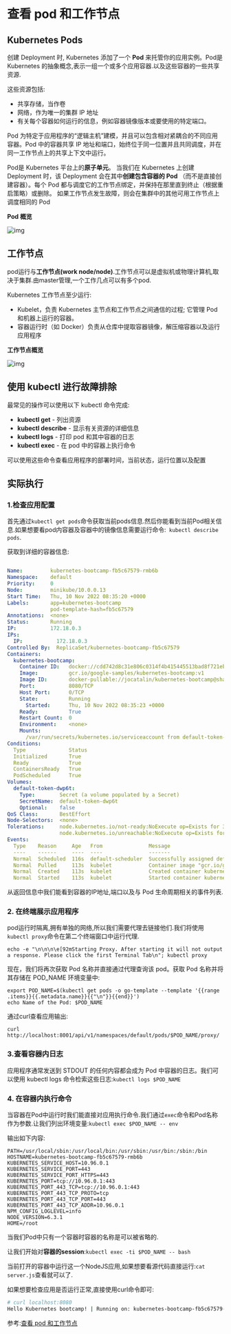 # 查看 pod 和工作节点

## Kubernetes Pods

创建 Deployment 时, Kubernetes 添加了一个 **Pod** 来托管你的应用实例。Pod是Kubernetes 的抽象概念,表示一组一个或多个应用容器.以及这些容器的一些共享资源.

这些资源包括:

- 共享存储，当作卷
- 网络，作为唯一的集群 IP 地址
- 有关每个容器如何运行的信息，例如容器镜像版本或要使用的特定端口。

Pod 为特定于应用程序的“逻辑主机”建模，并且可以包含相对紧耦合的不同应用容器。Pod 中的容器共享 IP 地址和端口，始终位于同一位置并且共同调度，并在同一工作节点上的共享上下文中运行。

Pod是 Kubernetes 平台上的**原子单元**。 当我们在 Kubernetes 上创建 Deployment 时，该 Deployment 会在其中**创建包含容器的 Pod** （而不是直接创建容器）。每个 Pod 都与调度它的工作节点绑定，并保持在那里直到终止（根据重启策略）或删除。 如果工作节点发生故障，则会在集群中的其他可用工作节点上调度相同的 Pod

**Pod 概览**

![img](https://d33wubrfki0l68.cloudfront.net/fe03f68d8ede9815184852ca2a4fd30325e5d15a/98064/docs/tutorials/kubernetes-basics/public/images/module_03_pods.svg)

## 工作节点

pod运行与**工作节点(work node/node)**.工作节点可以是虚拟机或物理计算机,取决于集群.由master管理,一个工作几点可以有多个pod.

 Kubernetes 工作节点至少运行:

- Kubelet，负责 Kubernetes 主节点和工作节点之间通信的过程; 它管理 Pod 和机器上运行的容器。
- 容器运行时（如 Docker）负责从仓库中提取容器镜像，解压缩容器以及运行应用程序

**工作节点概览**

![img](https://d33wubrfki0l68.cloudfront.net/5cb72d407cbe2755e581b6de757e0d81760d5b86/a9df9/docs/tutorials/kubernetes-basics/public/images/module_03_nodes.svg)

## 使用 kubectl 进行故障排除

最常见的操作可以使用以下 kubectl 命令完成:

- **kubectl get** - 列出资源
- **kubectl describe** - 显示有关资源的详细信息
- **kubectl logs** - 打印 pod 和其中容器的日志
- **kubectl exec** - 在 pod 中的容器上执行命令

可以使用这些命令查看应用程序的部署时间，当前状态，运行位置以及配置

## 实际执行

### 1.检查应用配置

首先通过`kubectl get pods`命令获取当前pods信息.然后你能看到当前Pod相关信息.如果想要看pod内容器及容器中的镜像信息需要运行命令:` kubectl describe pods`.

获取到详细的容器信息:

```yml

Name:         kubernetes-bootcamp-fb5c67579-rmb6b
Namespace:    default
Priority:     0
Node:         minikube/10.0.0.13
Start Time:   Thu, 10 Nov 2022 08:35:20 +0000
Labels:       app=kubernetes-bootcamp
              pod-template-hash=fb5c67579
Annotations:  <none>
Status:       Running
IP:           172.18.0.3
IPs:
  IP:           172.18.0.3
Controlled By:  ReplicaSet/kubernetes-bootcamp-fb5c67579
Containers:
  kubernetes-bootcamp:
    Container ID:   docker://cdd742d8c31e806c0314f4b415445513bad8f721ebd7c0a9ba3c97dead68915a
    Image:          gcr.io/google-samples/kubernetes-bootcamp:v1
    Image ID:       docker-pullable://jocatalin/kubernetes-bootcamp@sha256:0d6b8ee63bb57c5f5b6156f446b3bc3b3c143d233037f3a2f00e279c8fcc64af
    Port:           8080/TCP
    Host Port:      0/TCP
    State:          Running
      Started:      Thu, 10 Nov 2022 08:35:23 +0000
    Ready:          True
    Restart Count:  0
    Environment:    <none>
    Mounts:
      /var/run/secrets/kubernetes.io/serviceaccount from default-token-dwp6t (ro)
Conditions:
  Type              Status
  Initialized       True 
  Ready             True 
  ContainersReady   True 
  PodScheduled      True 
Volumes:
  default-token-dwp6t:
    Type:        Secret (a volume populated by a Secret)
    SecretName:  default-token-dwp6t
    Optional:    false
QoS Class:       BestEffort
Node-Selectors:  <none>
Tolerations:     node.kubernetes.io/not-ready:NoExecute op=Exists for 300s
                 node.kubernetes.io/unreachable:NoExecute op=Exists for 300s
Events:
  Type    Reason     Age   From               Message
  ----    ------     ----  ----               -------
  Normal  Scheduled  116s  default-scheduler  Successfully assigned default/kubernetes-bootcamp-fb5c67579-rmb6b to minikube
  Normal  Pulled     113s  kubelet            Container image "gcr.io/google-samples/kubernetes-bootcamp:v1" already present on machine
  Normal  Created    113s  kubelet            Created container kubernetes-bootcamp
  Normal  Started    113s  kubelet            Started container kubernetes-bootcamp
```

从返回信息中我们能看到容器的IP地址,端口以及与 Pod 生命周期相关的事件列表.

### 2. 在终端展示应用程序

pod运行时隔离,拥有单独的网络,所以我们需要代理去链接他们.我们将使用` kubectl proxy `命令在第二个终端窗口中运行代理.

```shell
echo -e "\n\n\n\e[92mStarting Proxy. After starting it will not output a response. Please click the first Terminal Tab\n"; kubectl proxy
```

现在，我们将再次获取 Pod 名称并直接通过代理查询该 pod。获取 Pod 名称并将其存储在 POD_NAME 环境变量中:

```shell
export POD_NAME=$(kubectl get pods -o go-template --template '{{range .items}}{{.metadata.name}}{{"\n"}}{{end}}')
echo Name of the Pod: $POD_NAME
```

通过curl查看应用输出:

```
curl http://localhost:8001/api/v1/namespaces/default/pods/$POD_NAME/proxy/
```

### 3.查看容器内日志

应用程序通常发送到 STDOUT 的任何内容都会成为 Pod 中容器的日志。我们可以使用 kubectl logs 命令检索这些日志:`kubectl logs $POD_NAME`

### 4. 在容器内执行命令

当容器在Pod中运行时我们能直接对应用执行命令.我们通过`exec`命令和Pod名称作为参数.让我们列出环境变量:`kubectl exec $POD_NAME -- env`

输出如下内容:

```properties
PATH=/usr/local/sbin:/usr/local/bin:/usr/sbin:/usr/bin:/sbin:/bin
HOSTNAME=kubernetes-bootcamp-fb5c67579-rmb6b
KUBERNETES_SERVICE_HOST=10.96.0.1
KUBERNETES_SERVICE_PORT=443
KUBERNETES_SERVICE_PORT_HTTPS=443
KUBERNETES_PORT=tcp://10.96.0.1:443
KUBERNETES_PORT_443_TCP=tcp://10.96.0.1:443
KUBERNETES_PORT_443_TCP_PROTO=tcp
KUBERNETES_PORT_443_TCP_PORT=443
KUBERNETES_PORT_443_TCP_ADDR=10.96.0.1
NPM_CONFIG_LOGLEVEL=info
NODE_VERSION=6.3.1
HOME=/root
```

当我们Pod中只有一个容器时容器的名称是可以被省略的.

让我们开始对**容器的session**:`kubectl exec -ti $POD_NAME -- bash`

当前打开的容器中运行这一个NodeJS应用,如果想要看源代码直接运行:`cat server.js`查看就可以了.

如果想要检查应用是否运行正常,直接使用curl命令即可:

```sh
# curl localhost:8080
Hello Kubernetes bootcamp! | Running on: kubernetes-bootcamp-fb5c67579-rmb6b | v=1
```







参考:[查看 pod 和工作节点](https://kubernetes.io/zh-cn/docs/tutorials/kubernetes-basics/explore/explore-intro/)